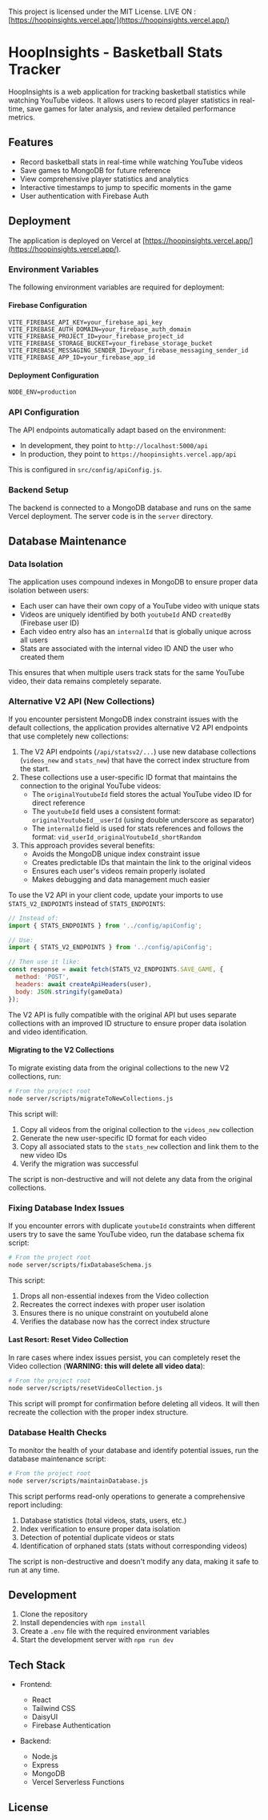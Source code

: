 This project is licensed under the MIT License.
LIVE ON : [https://hoopinsights.vercel.app/](https://hoopinsights.vercel.app/) 

# HoopInsights - Basketball Stats Tracker

HoopInsights is a web application for tracking basketball statistics while watching YouTube videos. It allows users to record player statistics in real-time, save games for later analysis, and review detailed performance metrics.

## Features

- Record basketball stats in real-time while watching YouTube videos
- Save games to MongoDB for future reference
- View comprehensive player statistics and analytics
- Interactive timestamps to jump to specific moments in the game
- User authentication with Firebase Auth

## Deployment

The application is deployed on Vercel at [https://hoopinsights.vercel.app/](https://hoopinsights.vercel.app/).

### Environment Variables

The following environment variables are required for deployment:

#### Firebase Configuration
```
VITE_FIREBASE_API_KEY=your_firebase_api_key
VITE_FIREBASE_AUTH_DOMAIN=your_firebase_auth_domain
VITE_FIREBASE_PROJECT_ID=your_firebase_project_id
VITE_FIREBASE_STORAGE_BUCKET=your_firebase_storage_bucket
VITE_FIREBASE_MESSAGING_SENDER_ID=your_firebase_messaging_sender_id
VITE_FIREBASE_APP_ID=your_firebase_app_id
```

#### Deployment Configuration
```
NODE_ENV=production
```

### API Configuration

The API endpoints automatically adapt based on the environment:
- In development, they point to `http://localhost:5000/api`
- In production, they point to `https://hoopinsights.vercel.app/api`

This is configured in `src/config/apiConfig.js`.

### Backend Setup

The backend is connected to a MongoDB database and runs on the same Vercel deployment. The server code is in the `server` directory.

## Database Maintenance

### Data Isolation

The application uses compound indexes in MongoDB to ensure proper data isolation between users:

- Each user can have their own copy of a YouTube video with unique stats
- Videos are uniquely identified by both `youtubeId` AND `createdBy` (Firebase user ID)
- Each video entry also has an `internalId` that is globally unique across all users
- Stats are associated with the internal video ID AND the user who created them

This ensures that when multiple users track stats for the same YouTube video, their data remains completely separate.

### Alternative V2 API (New Collections)

If you encounter persistent MongoDB index constraint issues with the default collections, the application provides alternative V2 API endpoints that use completely new collections:

1. The V2 API endpoints (`/api/statsv2/...`) use new database collections (`videos_new` and `stats_new`) that have the correct index structure from the start.
2. These collections use a user-specific ID format that maintains the connection to the original YouTube videos:
   - The `originalYoutubeId` field stores the actual YouTube video ID for direct reference
   - The `youtubeId` field uses a consistent format: `originalYoutubeId__userId` (using double underscore as separator)
   - The `internalId` field is used for stats references and follows the format: `vid_userId_originalYoutubeId_shortRandom`
3. This approach provides several benefits:
   - Avoids the MongoDB unique index constraint issue
   - Creates predictable IDs that maintain the link to the original videos
   - Ensures each user's videos remain properly isolated
   - Makes debugging and data management much easier

To use the V2 API in your client code, update your imports to use `STATS_V2_ENDPOINTS` instead of `STATS_ENDPOINTS`:

```javascript
// Instead of:
import { STATS_ENDPOINTS } from '../config/apiConfig';

// Use:
import { STATS_V2_ENDPOINTS } from '../config/apiConfig';

// Then use it like:
const response = await fetch(STATS_V2_ENDPOINTS.SAVE_GAME, {
  method: 'POST',
  headers: await createApiHeaders(user),
  body: JSON.stringify(gameData)
});
```

The V2 API is fully compatible with the original API but uses separate collections with an improved ID structure to ensure proper data isolation and video identification.

#### Migrating to the V2 Collections

To migrate existing data from the original collections to the new V2 collections, run:

```bash
# From the project root
node server/scripts/migrateToNewCollections.js
```

This script will:
1. Copy all videos from the original collection to the `videos_new` collection
2. Generate the new user-specific ID format for each video
3. Copy all associated stats to the `stats_new` collection and link them to the new video IDs
4. Verify the migration was successful

The script is non-destructive and will not delete any data from the original collections.

### Fixing Database Index Issues

If you encounter errors with duplicate `youtubeId` constraints when different users try to save the same YouTube video, run the database schema fix script:

```bash
# From the project root
node server/scripts/fixDatabaseSchema.js
```

This script:
1. Drops all non-essential indexes from the Video collection
2. Recreates the correct indexes with proper user isolation
3. Ensures there is no unique constraint on youtubeId alone
4. Verifies the database now has the correct index structure

#### Last Resort: Reset Video Collection

In rare cases where index issues persist, you can completely reset the Video collection (**WARNING: this will delete all video data**):

```bash
# From the project root
node server/scripts/resetVideoCollection.js
```

This script will prompt for confirmation before deleting all videos. It will then recreate the collection with the proper index structure.

### Database Health Checks

To monitor the health of your database and identify potential issues, run the database maintenance script:

```bash
# From the project root
node server/scripts/maintainDatabase.js
```

This script performs read-only operations to generate a comprehensive report including:

1. Database statistics (total videos, stats, users, etc.)
2. Index verification to ensure proper data isolation
3. Detection of potential duplicate videos or stats
4. Identification of orphaned stats (stats without corresponding videos)

The script is non-destructive and doesn't modify any data, making it safe to run at any time.

## Development

1. Clone the repository
2. Install dependencies with `npm install`
3. Create a `.env` file with the required environment variables
4. Start the development server with `npm run dev`

## Tech Stack

- Frontend:
  - React
  - Tailwind CSS
  - DaisyUI
  - Firebase Authentication
  
- Backend:
  - Node.js
  - Express
  - MongoDB
  - Vercel Serverless Functions

## License

